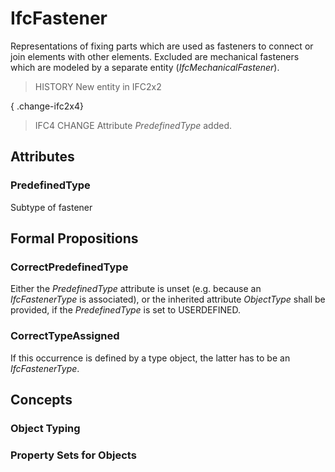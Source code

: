# IfcFastener

Representations of fixing parts which are used as fasteners to connect or join elements with other elements. Excluded are mechanical fasteners which are modeled by a separate entity (_IfcMechanicalFastener_).
<!-- end of short definition -->


> HISTORY New entity in IFC2x2

{ .change-ifc2x4}
> IFC4 CHANGE Attribute _PredefinedType_ added.

## Attributes

### PredefinedType
Subtype of fastener

## Formal Propositions

### CorrectPredefinedType
Either the _PredefinedType_ attribute is unset (e.g. because an _IfcFastenerType_ is associated), or the inherited attribute _ObjectType_ shall be provided, if the _PredefinedType_ is set to USERDEFINED.

### CorrectTypeAssigned
If this occurrence is defined by a type object, the latter has to be an _IfcFastenerType_.

## Concepts

### Object Typing



### Property Sets for Objects



